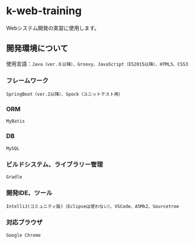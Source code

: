 # k-web-training
Webシステム開発の実習に使用します。

## 開発環境について
使用言語：`Java（ver.８以降）、Groovy、JavaScript（ES2015以降）、HTML5、CSS3`
### フレームワーク
`SpringBoot（ver.2以降）、Spock（ユニットテスト用）`
### ORM
`MyBatis`
### DB
`MySQL`
### ビルドシステム、ライブラリー管理
`Gradle`
### 開発IDE、ツール
`IntelliJ(コミュニティ版)（Eclipseは使わない）、VSCode、A5Mk2、Sourcetree`
### 対応ブラウザ
`Google Chrome`
